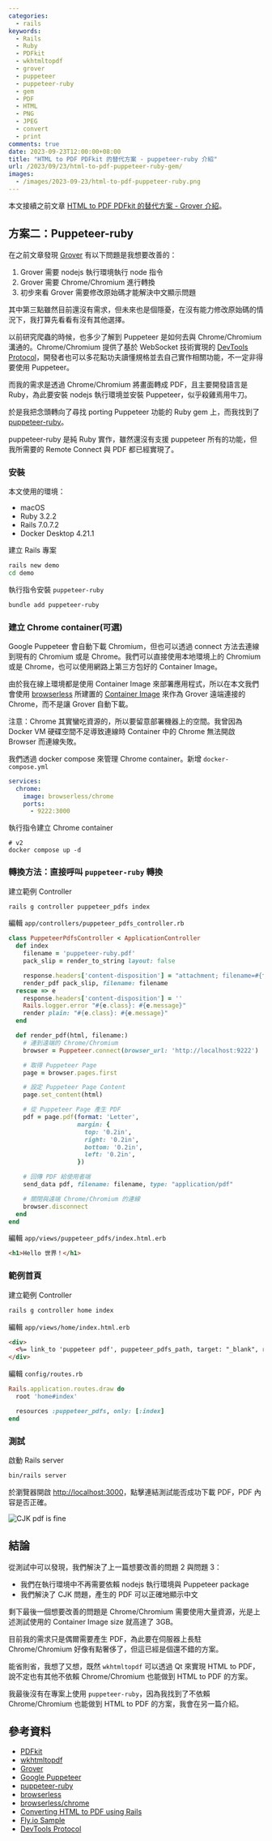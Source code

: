 ```yaml
---
categories:
  - rails
keywords:
  - Rails
  - Ruby
  - PDFkit
  - wkhtmltopdf
  - grover
  - puppeteer
  - puppeteer-ruby
  - gem
  - PDF
  - HTML
  - PNG
  - JPEG
  - convert
  - print
comments: true
date: 2023-09-23T12:00:00+08:00
title: "HTML to PDF PDFkit 的替代方案 - puppeteer-ruby 介紹"
url: /2023/09/23/html-to-pdf-puppeteer-ruby-gem/
images:
  - /images/2023-09-23/html-to-pdf-puppeteer-ruby.png
---
```


本文接續之前文章 [HTML to PDF PDFkit 的替代方案 - Grover 介紹](/2023/09/09/html-to-pdf-grover-gem/)。

## 方案二：Puppeteer-ruby

在之前文章發現 [Grover](https://github.com/Studiosity/grover) 有以下問題是我想要改善的：
1. Grover 需要 nodejs 執行環境執行 node 指令
2. Grover 需要 Chrome/Chromium 進行轉換
3. 初步來看 Grover 需要修改原始碼才能解決中文顯示問題

其中第三點雖然目前還沒有需求，但未來也是個隱憂，在沒有能力修改原始碼的情況下，我打算先看看有沒有其他選擇。

以前研究爬蟲的時候，也多少了解到 Puppeteer 是如何去與 Chrome/Chromium 溝通的。Chrome/Chromium 提供了基於 WebSocket 技術實現的 [DevTools Protocol](https://chromedevtools.github.io/devtools-protocol/)，開發者也可以多花點功夫讀懂規格並去自己實作相關功能，不一定非得要使用 Puppeteer。

而我的需求是透過 Chrome/Chromium 將畫面轉成 PDF，且主要開發語言是 Ruby，為此要安裝 nodejs 執行環境並安裝 Puppeteer，似乎殺雞焉用牛刀。

於是我把念頭轉向了尋找 porting Puppeteer 功能的 Ruby gem 上，而我找到了 [puppeteer-ruby](https://github.com/YusukeIwaki/puppeteer-ruby)。

puppeteer-ruby 是純 Ruby 實作，雖然還沒有支援 puppeteer 所有的功能，但我所需要的 Remote Connect 與 PDF 都已經實現了。

### 安裝

本文使用的環境：
- macOS
- Ruby 3.2.2
- Rails 7.0.7.2
- Docker Desktop 4.21.1

建立 Rails 專案

```bash
rails new demo
cd demo
```

執行指令安裝 `puppeteer-ruby`

```bash
bundle add puppeteer-ruby
```

### 建立 Chrome container(可選)

Google Puppeteer 會自動下載 Chromium，但也可以透過 connect 方法去連線到現有的 Chromium 或是 Chrome。我們可以直接使用本地環境上的 Chromium 或是 Chrome，也可以使用網路上第三方包好的 Container Image。

由於我在線上環境都是使用 Container Image 來部署應用程式，所以在本文我們會使用 [browserless](https://www.browserless.io/docs/docker-quickstart) 所建置的 [Container Image](https://github.com/browserless/chrome) 來作為 Grover 遠端連接的 Chrome，而不是讓 Grover 自動下載。

注意：Chrome 其實蠻吃資源的，所以要留意部署機器上的空間。我曾因為 Docker VM 硬碟空間不足導致連線時 Container 中的 Chrome 無法開啟 Browser 而連線失敗。

我們透過 docker compose 來管理 Chrome container。新增 `docker-compose.yml`

```yaml
services:
  chrome:
    image: browserless/chrome
    ports:
      - 9222:3000
```

執行指令建立 Chrome container

```
# v2
docker compose up -d
```

### 轉換方法：直接呼叫 `puppeteer-ruby` 轉換

建立範例 Controller

```bash
rails g controller puppeteer_pdfs index
```

編輯 `app/controllers/puppeteer_pdfs_controller.rb`

```ruby
class PuppeteerPdfsController < ApplicationController
  def index
    filename = 'puppeteer-ruby.pdf'
    pack_slip = render_to_string layout: false

    response.headers['content-disposition'] = "attachment; filename=#{filename}"
    render_pdf pack_slip, filename: filename
  rescue => e
    response.headers['content-disposition'] = ''
    Rails.logger.error "#{e.class}: #{e.message}"
    render plain: "#{e.class}: #{e.message}"
  end

  def render_pdf(html, filename:)
    # 連到遠端的 Chrome/Chromium
    browser = Puppeteer.connect(browser_url: 'http://localhost:9222')

    # 取得 Puppeteer Page
    page = browser.pages.first

    # 設定 Puppeteer Page Content
    page.set_content(html)

    # 從 Puppeteer Page 產生 PDF
    pdf = page.pdf(format: 'Letter',
                   margin: {
                     top: '0.2in',
                     right: '0.2in',
                     bottom: '0.2in',
                     left: '0.2in',
                   })

    # 回傳 PDF 給使用者端
    send_data pdf, filename: filename, type: "application/pdf"

    # 關閉與遠端 Chrome/Chromium 的連線
    browser.disconnect
  end
end
```

編輯 `app/views/puppeteer_pdfs/index.html.erb`

```html
<h1>Hello 世界！</h1>
```

### 範例首頁

建立範例 Controller

```bash
rails g controller home index
```

編輯 `app/views/home/index.html.erb`

```html
<div>
  <%= link_to 'puppeteer pdf', puppeteer_pdfs_path, target: "_blank", rel: "nofollow" %>
</div>
```

編輯 `config/routes.rb`

```ruby
Rails.application.routes.draw do
  root 'home#index'

  resources :puppeteer_pdfs, only: [:index]
end
```


### 測試

啟動 Rails server

```bash
bin/rails server
```

於瀏覽器開啟 [http://localhost:3000](http://localhost:3000)，點擊連結測試能否成功下載 PDF，PDF 內容是否正確。

![CJK pdf is fine](/images/2023-09-23/20230923001.jpg)

## 結論

從測試中可以發現，我們解決了上一篇想要改善的問題 2 與問題 3：
- 我們在執行環境中不再需要依賴 nodejs 執行環境與 Puppeteer package
- 我們解決了 CJK 問題，產生的 PDF 可以正確地顯示中文

剩下最後一個想要改善的問題是 Chrome/Chromium 需要使用大量資源，光是上述測試使用的 Container Image size 就高達了 3GB。

目前我的需求只是偶爾需要產生 PDF，為此要在伺服器上長駐 Chrome/Chromium 好像有點奢侈了，但這已經是個還不錯的方案。

能省則省，我想了又想，既然 `wkhtmltopdf` 可以透過 Qt 來實現 HTML to PDF，說不定也有其他不依賴 Chrome/Chromium 也能做到 HTML to PDF 的方案。

我最後沒有在專案上使用 `puppeteer-ruby`，因為我找到了不依賴 Chrome/Chromium 也能做到 HTML to PDF 的方案，我會在另一篇介紹。

## 參考資料
- [PDFkit](https://github.com/pdfkit/pdfkit)
- [wkhtmltopdf](https://github.com/wkhtmltopdf/wkhtmltopdf)
- [Grover](https://github.com/Studiosity/grover)
- [Google Puppeteer](https://github.com/puppeteer/puppeteer)
- [puppeteer-ruby](https://github.com/YusukeIwaki/puppeteer-ruby)
- [browserless](https://www.browserless.io/docs/docker-quickstart)
- [browserless/chrome](https://github.com/browserless/chrome)
- [Converting HTML to PDF using Rails](https://dev.to/ayushn21/converting-html-to-pdf-using-rails-54e7)
- [Fly.io Sample](https://github.com/fly-apps/dockerfile-rails/blob/main/DEMO.md#demo-6---grover--puppeteer--chromium)
- [DevTools Protocol](https://chromedevtools.github.io/devtools-protocol/)
